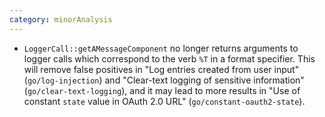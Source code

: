 ```yaml
---
category: minorAnalysis
---
```

* `LoggerCall::getAMessageComponent` no longer returns arguments to logger calls which correspond to the verb `%T` in a format specifier. This will remove false positives in "Log entries created from user input" (`go/log-injection`) and "Clear-text logging of sensitive information" (`go/clear-text-logging`), and it may lead to more results in "Use of constant `state` value in OAuth 2.0 URL" (`go/constant-oauth2-state`).
